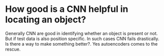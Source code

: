# How good is a CNN helpful in locating an object?

Generally CNN are good in identifying whether an object is present or not. But if test data is also position specific. In such cases CNN fails drastically. Is there a way to make something better?. Yes autoencoders comes to the rescue. 



